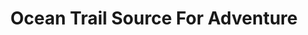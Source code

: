 ---
title: "Ocean Trail Source For Adventure"
url: /moncton/ocean-trail-source-for-adventure/
shop: Sport
---